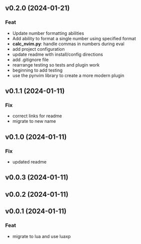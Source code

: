 ## v0.2.0 (2024-01-21)

### Feat

- Update number formatting abilities
- Add ability to format a single number using specified format
- **calc_nvim.py**: handle commas in numbers during eval
- add project configuration
- update readme with install/config directions
- add .gitignore file
- rearrange testing so tests and plugin work
- beginning to add testing
- use the pynvim library to create a more modern plugin

## v0.1.1 (2024-01-11)

### Fix

- correct links for readme
- migrate to new name

## v0.1.0 (2024-01-11)

### Fix

- updated readme

## v0.0.3 (2024-01-11)

## v0.0.2 (2024-01-11)

## v0.0.1 (2024-01-11)

### Feat

- migrate to lua and use luaxp
